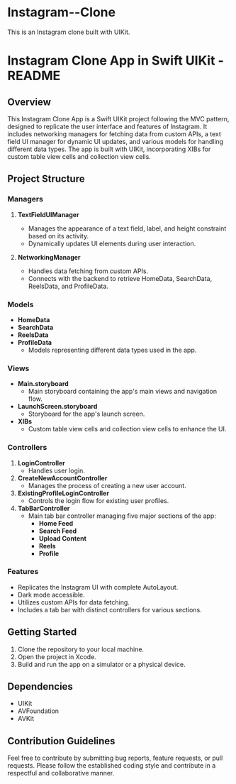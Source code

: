 # Instagram--Clone
This is an Instagram clone built with UIKit.
# Instagram Clone App in Swift UIKit - README

## Overview
This Instagram Clone App is a Swift UIKit project following the MVC pattern, designed to replicate the user interface and features of Instagram. It includes networking managers for fetching data from custom APIs, a text field UI manager for dynamic UI updates, and various models for handling different data types. The app is built with UIKit, incorporating XIBs for custom table view cells and collection view cells.

## Project Structure

### Managers
1. **TextFieldUIManager**
   - Manages the appearance of a text field, label, and height constraint based on its activity.
   - Dynamically updates UI elements during user interaction.

2. **NetworkingManager**
   - Handles data fetching from custom APIs.
   - Connects with the backend to retrieve HomeData, SearchData, ReelsData, and ProfileData.

### Models
- **HomeData**
- **SearchData**
- **ReelsData**
- **ProfileData**
  - Models representing different data types used in the app.

### Views
- **Main.storyboard**
  - Main storyboard containing the app's main views and navigation flow.
- **LaunchScreen.storyboard**
  - Storyboard for the app's launch screen.
- **XIBs**
  - Custom table view cells and collection view cells to enhance the UI.

### Controllers
1. **LoginController**
   - Handles user login.
2. **CreateNewAccountController**
   - Manages the process of creating a new user account.
3. **ExistingProfileLoginController**
   - Controls the login flow for existing user profiles.
4. **TabBarController**
   - Main tab bar controller managing five major sections of the app:
     - **Home Feed**
     - **Search Feed**
     - **Upload Content**
     - **Reels**
     - **Profile**

### Features
- Replicates the Instagram UI with complete AutoLayout.
- Dark mode accessible.
- Utilizes custom APIs for data fetching.
- Includes a tab bar with distinct controllers for various sections.

## Getting Started
1. Clone the repository to your local machine.
2. Open the project in Xcode.
3. Build and run the app on a simulator or a physical device.

## Dependencies
- UIKit
- AVFoundation
- AVKit

## Contribution Guidelines
Feel free to contribute by submitting bug reports, feature requests, or pull requests. Please follow the established coding style and contribute in a respectful and collaborative manner.
